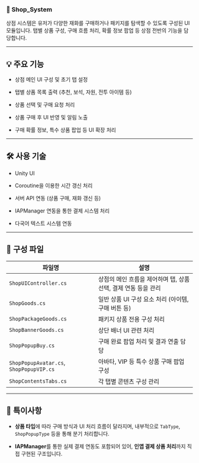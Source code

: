 ### 📁 Shop_System

상점 시스템은 유저가 다양한 재화를 구매하거나 패키지를 탐색할 수 있도록 구성된 UI 모듈입니다. 탭별 상품 구성, 구매 흐름 처리, 확률 정보 팝업 등 상점 전반의 기능을 담당합니다.

---

## 💡 주요 기능

- 상점 메인 UI 구성 및 초기 탭 설정
    
- 탭별 상품 목록 출력 (추천, 보석, 자원, 전투 아이템 등)
    
- 상품 선택 및 구매 요청 처리
    
- 상품 구매 후 UI 반영 및 알림 노출
    
- 구매 확률 정보, 특수 상품 팝업 등 UI 확장 처리
    

---

## 🛠 사용 기술

- Unity UI
    
- Coroutine을 이용한 시간 갱신 처리
    
- 서버 API 연동 (상품 구매, 재화 갱신 등)
    
- IAPManager 연동을 통한 결제 시스템 처리
    
- 다국어 텍스트 시스템 연동
    

---

## 📂 구성 파일

|파일명|설명|
|---|---|
|`ShopUIController.cs`|상점의 메인 흐름을 제어하며 탭, 상품 선택, 결제 연동 등을 관리|
|`ShopGoods.cs`|일반 상품 UI 구성 요소 처리 (아이템, 구매 버튼 등)|
|`ShopPackageGoods.cs`|패키지 상품 전용 구성 처리|
|`ShopBannerGoods.cs`|상단 배너 UI 관련 처리|
|`ShopPopupBuy.cs`|구매 완료 팝업 처리 및 결과 연출 담당|
|`ShopPopupAvatar.cs`, `ShopPopupVIP.cs`|아바타, VIP 등 특수 상품 구매 팝업 구성|
|`ShopContentsTabs.cs`|각 탭별 콘텐츠 구성 관리|

---

## 📌 특이사항

- **상품 타입**에 따라 구매 방식과 UI 처리 흐름이 달라지며, 내부적으로 `TabType`, `ShopPopupType` 등을 통해 분기 처리합니다.
    
- **IAPManager**를 통한 실제 결제 연동도 포함되어 있어, **인앱 결제 상품 처리**까지 직접 구현된 구조입니다.
